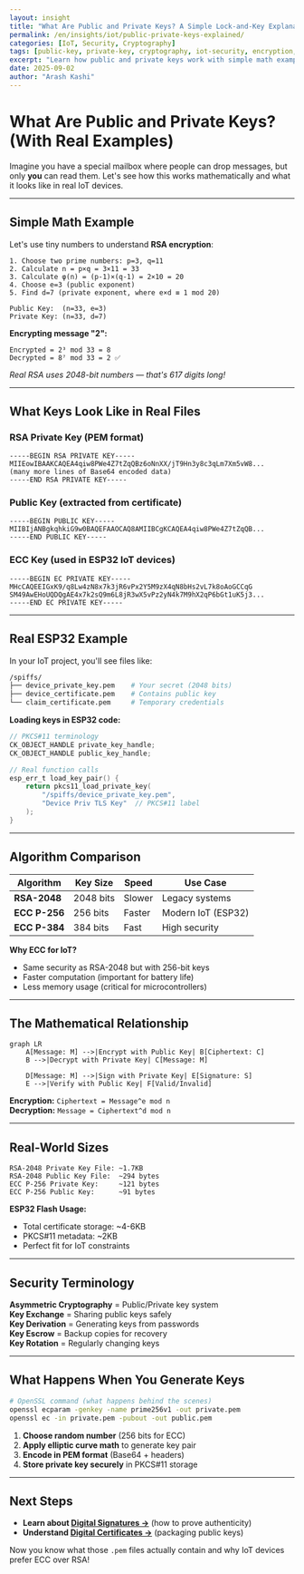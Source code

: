 ```yaml
---
layout: insight
title: "What Are Public and Private Keys? A Simple Lock-and-Key Explanation"
permalink: /en/insights/iot/public-private-keys-explained/
categories: [IoT, Security, Cryptography]
tags: [public-key, private-key, cryptography, iot-security, encryption, rsa, ecc]
excerpt: "Learn how public and private keys work with simple math examples and real file formats. See actual RSA and ECC keys used in IoT devices."
date: 2025-09-02
author: "Arash Kashi"
---
```


# What Are Public and Private Keys? (With Real Examples)

Imagine you have a special mailbox where people can drop messages, but only **you** can read them. Let's see how this works mathematically and what it looks like in real IoT devices.

---

## Simple Math Example

Let's use tiny numbers to understand **RSA encryption**:

```
1. Choose two prime numbers: p=3, q=11
2. Calculate n = p×q = 3×11 = 33
3. Calculate φ(n) = (p-1)×(q-1) = 2×10 = 20
4. Choose e=3 (public exponent)
5. Find d=7 (private exponent, where e×d ≡ 1 mod 20)

Public Key:  (n=33, e=3)
Private Key: (n=33, d=7)
```

**Encrypting message "2":**
```
Encrypted = 2³ mod 33 = 8
Decrypted = 8⁷ mod 33 = 2 ✅
```

*Real RSA uses 2048-bit numbers — that's 617 digits long!*

---

## What Keys Look Like in Real Files

### **RSA Private Key (PEM format)**
```pem
-----BEGIN RSA PRIVATE KEY-----
MIIEowIBAAKCAQEA4qiw8PWe4Z7tZqQBz6oNnXX/jT9Hn3y8c3qLm7Xm5vW8...
(many more lines of Base64 encoded data)
-----END RSA PRIVATE KEY-----
```

### **Public Key (extracted from certificate)**
```pem
-----BEGIN PUBLIC KEY-----
MIIBIjANBgkqhkiG9w0BAQEFAAOCAQ8AMIIBCgKCAQEA4qiw8PWe4Z7tZqQB...
-----END PUBLIC KEY-----
```

### **ECC Key (used in ESP32 IoT devices)**
```pem
-----BEGIN EC PRIVATE KEY-----
MHcCAQEEIGxK9/q8Lw4zN8x7k3jR6vPx2Y5M9zX4qN8bHs2vL7k8oAoGCCqG
SM49AwEHoUQDQgAE4x7k2sQ9m6L8jR3wX5vPz2yN4k7M9hX2qP6bGt1uK5j3...
-----END EC PRIVATE KEY-----
```

---

## Real ESP32 Example

In your IoT project, you'll see files like:

```bash
/spiffs/
├── device_private_key.pem    # Your secret (2048 bits)
├── device_certificate.pem    # Contains public key
└── claim_certificate.pem     # Temporary credentials
```

**Loading keys in ESP32 code:**
```c
// PKCS#11 terminology
CK_OBJECT_HANDLE private_key_handle;
CK_OBJECT_HANDLE public_key_handle;

// Real function calls
esp_err_t load_key_pair() {
    return pkcs11_load_private_key(
        "/spiffs/device_private_key.pem",
        "Device Priv TLS Key"  // PKCS#11 label
    );
}
```

---

## Algorithm Comparison

| Algorithm | Key Size | Speed | Use Case |
|-----------|----------|-------|----------|
| **RSA-2048** | 2048 bits | Slower | Legacy systems |
| **ECC P-256** | 256 bits | Faster | Modern IoT (ESP32) |
| **ECC P-384** | 384 bits | Fast | High security |

**Why ECC for IoT?**
- Same security as RSA-2048 but with 256-bit keys
- Faster computation (important for battery life)
- Less memory usage (critical for microcontrollers)

---

## The Mathematical Relationship

```mermaid
graph LR
    A[Message: M] -->|Encrypt with Public Key| B[Ciphertext: C]
    B -->|Decrypt with Private Key| C[Message: M]
    
    D[Message: M] -->|Sign with Private Key| E[Signature: S]
    E -->|Verify with Public Key| F[Valid/Invalid]
```

**Encryption:** `Ciphertext = Message^e mod n`  
**Decryption:** `Message = Ciphertext^d mod n`

---

## Real-World Sizes

```
RSA-2048 Private Key File: ~1.7KB
RSA-2048 Public Key File:  ~294 bytes
ECC P-256 Private Key:     ~121 bytes
ECC P-256 Public Key:      ~91 bytes
```

**ESP32 Flash Usage:**
- Total certificate storage: ~4-6KB
- PKCS#11 metadata: ~2KB
- Perfect fit for IoT constraints

---

## Security Terminology

**Asymmetric Cryptography** = Public/Private key system  
**Key Exchange** = Sharing public keys safely  
**Key Derivation** = Generating keys from passwords  
**Key Escrow** = Backup copies for recovery  
**Key Rotation** = Regularly changing keys  

---

## What Happens When You Generate Keys

```bash
# OpenSSL command (what happens behind the scenes)
openssl ecparam -genkey -name prime256v1 -out private.pem
openssl ec -in private.pem -pubout -out public.pem
```

1. **Choose random number** (256 bits for ECC)
2. **Apply elliptic curve math** to generate key pair
3. **Encode in PEM format** (Base64 + headers)
4. **Store private key securely** in PKCS#11 storage

---

## Next Steps

- **Learn about [Digital Signatures →](/en/insights/iot/digital-signatures-explained/)** (how to prove authenticity)
- **Understand [Digital Certificates →](/en/insights/iot/digital-certificates-explained/)** (packaging public keys)

Now you know what those `.pem` files actually contain and why IoT devices prefer ECC over RSA!